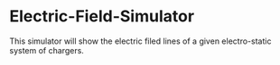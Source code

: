 # Electric-Field-Simulator
This simulator will show the electric filed lines of a given electro-static system of chargers.
